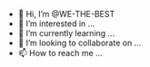- 👋 Hi, I’m @WE-THE-BEST
- 👀 I’m interested in ...
- 🌱 I’m currently learning ...
- 💞️ I’m looking to collaborate on ...
- 📫 How to reach me ...

